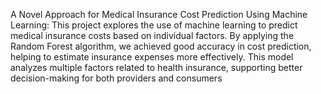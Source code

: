 A Novel Approach for Medical Insurance Cost Prediction Using Machine Learning: This project explores the use of machine learning to predict medical insurance costs based on individual factors. By applying the Random Forest algorithm, we achieved good accuracy in cost prediction, helping to estimate insurance expenses more effectively. This model analyzes multiple factors related to health insurance, supporting better decision-making for both providers and consumers
